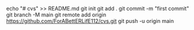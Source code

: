 echo "# cvs" >> README.md
git init
git add .
git commit -m "first commit"
git branch -M main
git remote add origin https://github.com/ForABettERLifE112/cvs.git
git push -u origin main
